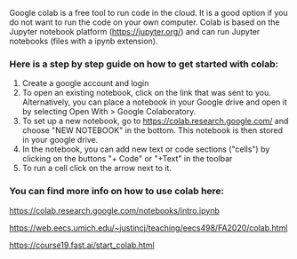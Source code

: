 Google colab is a free tool to run code in the cloud. It is a good option if you do not want to run the code on your own computer. Colab is based on the Jupyter notebook platform (https://jupyter.org/) and can run Jupyter notebooks (files with a ipynb extension). 

### Here is a step by step guide on how to get started with colab:

1. Create a google account and login
2. To open an existing notebook, click on the link that was sent to you. Alternatively, you can place a notebook in your Google drive and open it by selecting Open With > Google Colaboratory. 
3. To set up a new notebook, go to https://colab.research.google.com/ and choose "NEW NOTEBOOK" in the bottom. This notebook is then stored in your google drive.
4. In the notebook, you can add new text or code sections ("cells") by clicking on the buttons "+ Code" or "+Text" in the toolbar
5. To run a cell click on the arrow next to it.



### You can find more info on how to use colab here:

https://colab.research.google.com/notebooks/intro.ipynb

https://web.eecs.umich.edu/~justincj/teaching/eecs498/FA2020/colab.html

https://course19.fast.ai/start_colab.html
